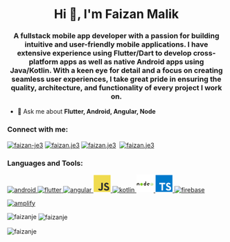 <h1 align="center">Hi 👋, I'm Faizan Malik</h1>
<h3 align="center">A fullstack mobile app developer with a passion for building intuitive and user-friendly mobile applications. I have extensive experience using Flutter/Dart to develop cross-platform apps as well as native Android apps using Java/Kotlin. With a keen eye for detail and a focus on creating seamless user experiences, I take great pride in ensuring the quality, architecture, and functionality of every project I work on.</h3>

- 💬 Ask me about **Flutter, Android, Angular, Node**


<h3 align="left">Connect with me:</h3>
<p align="left">
<a href="https://linkedin.com/in/faizan-je3" target="blank"><img align="center" src="https://raw.githubusercontent.com/rahuldkjain/github-profile-readme-generator/master/src/images/icons/Social/linked-in-alt.svg" alt="faizan-je3" height="30" width="40" /></a>
    <a href="https://instagram.com/faizan.je3" target="blank"><img align="center" src="https://raw.githubusercontent.com/rahuldkjain/github-profile-readme-generator/master/src/images/icons/Social/instagram.svg" alt="faizan.je3" height="30" width="40" /></a>
<a href="https://api.whatsapp.com/send?phone=923076521502" target="blank"><img align="center" src="https://raw.githubusercontent.com/rahuldkjain/github-profile-readme-generator/master/src/images/icons/Social/whatsapp.svg" alt="faizan.je3" height="30" width="40" /></a>
<a style="margin-left: 4px" href="https://www.upwork.com/freelancers/~0131bacb9d90151a98" target="blank"><img align="center" src="https://raw.githubusercontent.com/evilgenius786/evilgenius786/main/upwork.ico" alt="faizan.je3" height="30" width="30" /></a>
</p>

<h3 align="left">Languages and Tools:</h3>
<p align="left">
<a
        href="https://developer.android.com" target="_blank" rel="noreferrer"> <img
        src="https://raw.githubusercontent.com/rahuldkjain/github-profile-readme-generator/888aff31e1d26dd2a6acf6afebbc34970aeb0118/src/images/icons/MobileAppDevelopment/android.svg"
        alt="android" width="40" height="40"/> </a>
<a href="https://flutter.dev" target="_blank" rel="noreferrer"> <img
            src="https://www.vectorlogo.zone/logos/flutterio/flutterio-icon.svg" alt="flutter" width="40" height="40"/>
    </a> <a href="https://angular.io" target="_blank" rel="noreferrer"> <img
        src="https://angular.io/assets/images/logos/angular/angular.svg" alt="angular" width="40" height="40"/> </a> 
 <a href="https://developer.mozilla.org/en-US/docs/Web/JavaScript"
                                             target="_blank" rel="noreferrer"> <img
            src="https://raw.githubusercontent.com/devicons/devicon/master/icons/javascript/javascript-original.svg"
            alt="javascript" width="40" height="40"/> </a> <a href="https://kotlinlang.org" target="_blank"
                                                              rel="noreferrer"> <img
            src="https://www.vectorlogo.zone/logos/kotlinlang/kotlinlang-icon.svg" alt="kotlin" width="40" height="40"/>
    </a> <a href="https://nodejs.org" target="_blank" rel="noreferrer"> <img
            src="https://raw.githubusercontent.com/devicons/devicon/master/icons/nodejs/nodejs-original-wordmark.svg"
            alt="nodejs" width="40" height="40"/> </a> <a href="https://www.typescriptlang.org/" target="_blank"
                                                          rel="noreferrer"> <img
            src="https://raw.githubusercontent.com/devicons/devicon/master/icons/typescript/typescript-original.svg"
            alt="typescript" width="40" height="40"/> </a>
<a href="https://firebase.google.com/" target="_blank"
                                                       rel="noreferrer"> <img
        src="https://www.vectorlogo.zone/logos/firebase/firebase-icon.svg" alt="firebase" width="40" height="40"/> </a>

<a href="https://aws.amazon.com/amplify/" target="_blank" rel="noreferrer"> <img
        src="https://docs.amplify.aws/assets/logo-dark.svg" alt="amplify" width="40" height="40"/> </a></p>
<p><img align="left"
        src="https://github-readme-stats.vercel.app/api/top-langs?username=faizanje&show_icons=true&theme=dark&locale=en&layout=compact"
        alt="faizanje"/></p>

<p>&nbsp;<img align="center"
              src="https://github-readme-stats.vercel.app/api?username=faizanje&show_icons=true&locale=en"
              alt="faizanje"/></p>

<p><img align="center" src="https://github-readme-streak-stats.herokuapp.com/?user=faizanje&" alt="faizanje"/></p>
